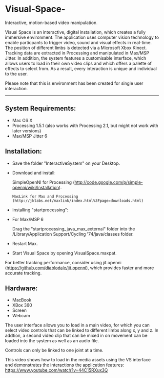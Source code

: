 Visual-Space-
=============

Interactive, motion-based video manipulation. 

Visual Space is an interactive, digital installation, which creates a fully immersive environment. The application uses computer vision technology to enable particpants to trigger video, sound and visual effects in real-time. The position of different limbs is detected via a Microsoft Xbox Kinect. Tracking data are extracted in Processing and manipulated in Max/MSP Jitter. In addition,
the system features a customisable interface, which allows users to load in their own video clips and which offers a palette of effects to select from. As a result, every interaction is unique and individual to the user.

Please note that this is environment has been created for single user interaction.

-------------------------------------------

System Requirements:
-------

- Mac OS X 
- Processing 1.5.1 (also works with Processing 2.1, but might not work with later versions)
- Max/MSP Jitter 6

Installation:
-------------

- Save the folder "InteractiveSystem" on your Desktop. 

- Download and install:

    SimpleOpenNI for Processing (http://code.google.com/p/simple-openni/wiki/Installation).

      MaxLink for Max and Processing (http://jklabs.net/maxlink/index.html%3Fpage=downloads.html)

- Installing "startprocessing":

- For Max/MSP 6

    Drag the "startprocessing_java_max_external" folder into the /Library/Application Support/Cycling '74/java/classes folder.

- Restart Max.

- Start Visual Space by opening VisualSpace.maxpat.

For better tracking performance, consider using jit.openni (https://github.com/diablodale/jit.openni), which provides faster and more 
accurate tracking.

Hardware:
----

- MacBook
- XBox 360
- Screen
- Webcam

The user interface allows you to load in a main video, for which you can select video controls that can be linked to different limbs along x, y and z. In addtion, a second video clip that can be mixed in on movement can be loaded into the system as well as an audio file. 

Controls can only be linked to one joint at a time. 

This video shows how to load in the media assets using the VS interface and demonstrates the interactions the application features:
https://www.youtube.com/watch?v=44C15RXux3Q
